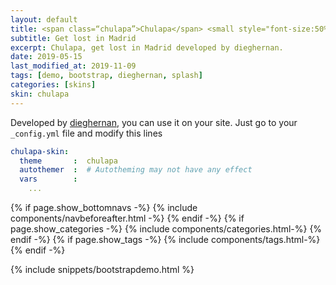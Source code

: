 ```yaml
---
layout: default
title: <span class=“chulapa”>Chulapa</span> <small style="font-size:50%;">skin</small>
subtitle: Get lost in Madrid
excerpt: Chulapa, get lost in Madrid developed by dieghernan.
date: 2019-05-15
last_modified_at: 2019-11-09
tags: [demo, bootstrap, dieghernan, splash]
categories: [skins]
skin: chulapa
---
```



Developed by [dieghernan](https://github.com/dieghernan/), you can use it on your site. Just go to your `_config.yml` file and modify this lines

```yaml
chulapa-skin: 
  theme       :  chulapa
  autothemer  :  # Autotheming may not have any effect
  vars        :    
    ...
```



{% if page.show_bottomnavs -%}
{% include components/navbeforeafter.html -%}
{% endif -%}
{% if page.show_categories -%}
{% include components/categories.html-%}
{% endif -%}
{% if page.show_tags -%}
{% include components/tags.html-%}
{% endif -%}


{% include snippets/bootstrapdemo.html  %}


